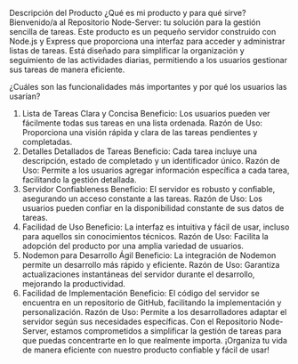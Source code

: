 Descripción del Producto
¿Qué es mi producto y para qué sirve?
Bienvenido/a al Repositorio Node-Server: tu solución para la gestión sencilla de tareas. 
Este producto es un pequeño servidor construido con Node.js y Express que proporciona una interfaz para acceder y administrar listas de tareas.
Está diseñado para simplificar la organización y seguimiento de las actividades diarias, permitiendo a los usuarios gestionar sus tareas de manera eficiente.

¿Cuáles son las funcionalidades más importantes y por qué los usuarios las usarían?
1. Lista de Tareas Clara y Concisa
Beneficio: Los usuarios pueden ver fácilmente todas sus tareas en una lista ordenada.
Razón de Uso: Proporciona una visión rápida y clara de las tareas pendientes y completadas.
2. Detalles Detallados de Tareas
Beneficio: Cada tarea incluye una descripción, estado de completado y un identificador único.
Razón de Uso: Permite a los usuarios agregar información específica a cada tarea, facilitando la gestión detallada.
3. Servidor Confiableness
Beneficio: El servidor es robusto y confiable, asegurando un acceso constante a las tareas.
Razón de Uso: Los usuarios pueden confiar en la disponibilidad constante de sus datos de tareas.
4. Facilidad de Uso
Beneficio: La interfaz es intuitiva y fácil de usar, incluso para aquellos sin conocimientos técnicos.
Razón de Uso: Facilita la adopción del producto por una amplia variedad de usuarios.
5. Nodemon para Desarrollo Ágil
Beneficio: La integración de Nodemon permite un desarrollo más rápido y eficiente.
Razón de Uso: Garantiza actualizaciones instantáneas del servidor durante el desarrollo, mejorando la productividad.
6. Facilidad de Implementación
Beneficio: El código del servidor se encuentra en un repositorio de GitHub, facilitando la implementación y personalización.
Razón de Uso: Permite a los desarrolladores adaptar el servidor según sus necesidades específicas.
Con el Repositorio Node-Server, estamos comprometidos a simplificar la gestión de tareas para que puedas concentrarte en lo que realmente importa. ¡Organiza tu vida de manera eficiente con nuestro producto confiable y fácil de usar!





